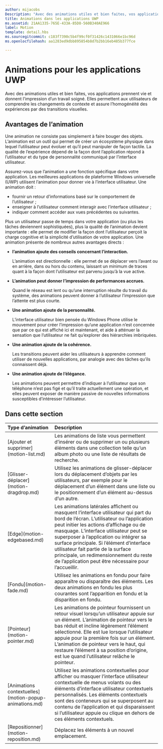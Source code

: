 ```yaml
---
author: mijacobs
Description: "Avec des animations utiles et bien faites, vos applications prennent vie et donnent l’impression d’un travail soigné. Elles permettent aux utilisateurs de comprendre les changements de contexte et assure l’homogénéité des expériences par des transitions visuelles."
title: Animations dans les applications UWP
ms.assetid: 21AA1335-765E-433A-85D8-560B340AE966
label: Motion
template: detail.hbs
ms.sourcegitcommit: c183f7390c5b4f99cf0f31426c1431066e1bc96d
ms.openlocfilehash: aa1283ed9dbb895854b8d7b2bb16eb485b377fce

---
```


# Animations pour les applications UWP

Avec des animations utiles et bien faites, vos applications prennent vie et donnent l’impression d’un travail soigné. Elles permettent aux utilisateurs de comprendre les changements de contexte et assure l’homogénéité des expériences par des transitions visuelles.

## <span id="Benefits_of_animation"></span><span id="benefits_of_animation"></span><span id="BENEFITS_OF_ANIMATION"></span>Avantages de l’animation


Une animation ne consiste pas simplement à faire bouger des objets. L’animation est un outil qui permet de créer un écosystème physique dans lequel l’utilisateur peut évoluer et qu’il peut manipuler de façon tactile. La qualité de l’expérience dépend de la façon dont l’application répond à l’utilisateur et du type de personnalité communiqué par l’interface utilisateur.

Assurez-vous que l’animation a une fonction spécifique dans votre application. Les meilleures applications de plateforme Windows universelle (UWP) utilisent l’animation pour donner vie à l’interface utilisateur. Une animation doit :

-   fournir un retour d’informations basé sur le comportement de l’utilisateur ;
-   enseigner à l’utilisateur comment interagir avec l’interface utilisateur ;
-   indiquer comment accéder aux vues précédentes ou suivantes.

Plus un utilisateur passe de temps dans votre application (ou plus les tâches deviennent sophistiquées), plus la qualité de l’animation devient importante : elle permet de modifier la façon dont l’utilisateur perçoit la charge cognitive et la simplicité d’utilisation de votre application. Une animation présente de nombreux autres avantages directs :

-   **l’animation ajoute des conseils concernant l’interaction.**

    L’animation est directionnelle : elle permet de se déplacer vers l’avant ou en arrière, dans ou hors du contenu, laissant un minimum de traces quant à la façon dont l’utilisateur est parvenu jusqu’à la vue active.

-   **L’animation peut donner l’impression de performances accrues.**

    Quand le réseau est lent ou qu’une interruption résulte du travail du système, des animations peuvent donner à l’utilisateur l’impression que l’attente est plus courte.

-   **Une animation ajoute de la personnalité.**

    L’interface utilisateur bien pensée du Windows Phone utilise le mouvement pour créer l’impression qu’une application n’est concernée que par ce qui est affiché ici et maintenant, et aide à atténuer la sensation que l’utilisateur ne fait qu’explorer des hiérarchies imbriquées.

-   **Une animation ajoute de la cohérence.**

    Les transitions peuvent aider les utilisateurs à apprendre comment utiliser de nouvelles applications, par analogie avec des tâches qu’ils connaissent déjà.

-   **Une animation ajoute de l’élégance.**

    Les animations peuvent permettre d’indiquer à l’utilisateur que son téléphone n’est pas figé et qu’il traite actuellement une opération, et elles peuvent exposer de manière passive de nouvelles informations susceptibles d’intéresser l’utilisateur.

## Dans cette section
<table>
<thead>
<tr class="header">
<th align="left">Type d’animation</th>
<th align="left">Description</th>
</tr>
</thead>
<tbody>
    <tr>
        <td>[Ajouter et supprimer](motion-list.md)
        </td>
        <td>Les animations de liste vous permettent d’insérer ou de supprimer un ou plusieurs éléments dans une collection telle qu’un album photo ou une liste de résultats de recherche.
        </td>
    </tr> 
    <tr>
        <td>[Glisser-déplacer](motion-dragdrop.md)
        </td>
        <td>Utilisez les animations de glisser-déplacer lors du déplacement d’objets par les utilisateurs, par exemple pour le déplacement d’un élément dans une liste ou le positionnement d’un élément au-dessus d’un autre.
        </td>
    </tr>
    <tr>
        <td>[Edge](motion-edgebased.md)
        </td>
        <td>Les animations latérales affichent ou masquent l’interface utilisateur qui part du bord de l’écran. L’utilisateur ou l’application peut initier les actions d’affichage ou de masquage. L’interface utilisateur peut se superposer à l’application ou intégrer sa surface principale. Si l’élément d’interface utilisateur fait partie de la surface principale, un redimensionnement du reste de l’application peut être nécessaire pour l’accueillir.
        </td>
    </tr>   
    <tr>
        <td>[Fondu](motion-fade.md)
        </td>
        <td>Utilisez les animations en fondu pour faire apparaître ou disparaître des éléments. Les deux animations en fondu les plus courantes sont l’apparition en fondu et la disparition en fondu.
        </td>
    </tr>   
    <tr>
        <td>[Pointeur](motion-pointer.md)
        </td>
        <td>Les animations de pointeur fournissent un retour visuel lorsqu’un utilisateur appuie sur un élément. L’animation de pointeur vers le bas réduit et incline légèrement l’élément sélectionné. Elle est lue lorsque l’utilisateur appuie pour la première fois sur un élément. L’animation de pointeur vers le haut, qui restaure l’élément à sa position d’origine, est lue quand l’utilisateur relâche le pointeur.
        </td>
    </tr>   
    <tr>
        <td>[Animations contextuelles](motion-popup-animations.md)
        </td>
        <td>Utilisez les animations contextuelles pour afficher ou masquer l’interface utilisateur contextuelle de menus volants ou des éléments d’interface utilisateur contextuels personnalisés. Les éléments contextuels sont des conteneurs qui se superposent au contenu de l’application et qui disparaissent si l’utilisateur appuie ou clique en dehors de ces éléments contextuels.
        </td>
    </tr>     
    <tr>
        <td>[Repositionner](motion-reposition.md)
        </td>
        <td>Déplacez les éléments à un nouvel emplacement.
        </td>
    </tr>

</tbody>
</table>

 

 

 







<!--HONumber=Jun16_HO3-->


